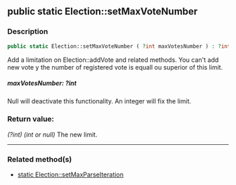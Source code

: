 ## public static Election::setMaxVoteNumber

### Description    

```php
public static Election::setMaxVoteNumber ( ?int maxVotesNumber ) : ?int
```

Add a limitation on Election::addVote and related methods. You can't add new vote y the number of registered vote is equall ou superior of this limit.
    

##### **maxVotesNumber:** *?int*   
Null will deactivate this functionality. An integer will fix the limit.    


### Return value:   

*(?int)* *(int or null)* The new limit.


---------------------------------------

### Related method(s)      

* [static Election::setMaxParseIteration](../Election%20Class/public%20static%20Election--setMaxParseIteration.md)    
